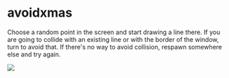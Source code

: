 # avoidxmas

Choose a random point in the screen and start drawing a line there. 
If you are going to collide with an existing line or with the border of
the window, turn to avoid that. If there's no way to avoid collision,
respawn somewhere else and try again.

![](https://raw.githubusercontent.com/hamoid/Fun-Programming/master/processing/ideas/2017/12/avoidxmas/thumb.png)
